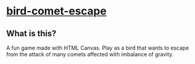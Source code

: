 # [bird-comet-escape](https://brianrahadi.github.io/bird-comet-escape/)

## What is this?
A fun game made with HTML Canvas. Play as a bird that wants to escape from the attack of many comets affected with imbalance of gravity.

